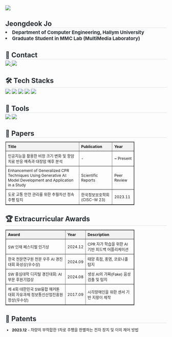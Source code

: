 <div>
    <img src="https://capsule-render.vercel.app/api?type=waving&color=0:6b79e1,100:38d1e5&height=180&text=Jeongdeok's%20github&animation=twinkling&fontColor=ffffff&fontSize=70" />
</div>
<div> 
    <h2 style="border-bottom: 1px solid #d8dee4; color: #282d33; margin-bottom: 4px;"> Jeongdeok Jo </h2>  
    <div style="font-weight: 700; font-size: 15px; text-align: left; color: #282d33;"> 
        <li>Department of Computer Engineering, Hallym University</li>
        <li>Graduate Student in MMC Lab (MultiMedia Laboratory)</li>
    </div> 
</div>
<div>
    <h2 style="border-bottom: 1px solid #d8dee4; color: #282d33; margin-bottom: 4px;"> 📧 Contact </h2>
    <div style="margin: 0 auto; text-align: left;"> 
        <a href="mailto:jeongdeogjo65@gmail.com">
            <img src="https://img.shields.io/badge/Gmail-EA4335?style=flat-square&logo=Gmail&logoColor=white">
        </a>
        <a href="https://www.instagram.com/j_duckkk/?igsh=MTBycW02b2xiamF1NA%3D%3D&utm_source=qr#">
            <img src="https://img.shields.io/badge/Instagram-E4405F?style=flat-square&logo=Instagram&logoColor=white">
        </a>
    </div>
</div>
<div>
    <h2 style="border-bottom: 1px solid #d8dee4; color: #282d33; margin-bottom: 4px;"> 🛠️ Tech Stacks </h2>
    <div style="margin: 0 auto; text-align: left;"> 
        <img src="https://img.shields.io/badge/Python-3776AB?style=flat-square&logo=Python&logoColor=white">
        <img src="https://img.shields.io/badge/PyTorch-EE4C2C?style=flat-square&logo=PyTorch&logoColor=white">
        <img src="https://img.shields.io/badge/Linux-FCC624?style=flat-square&logo=Linux&logoColor=white">
        <img src="https://img.shields.io/badge/LangChain-0055A4?style=flat-square&logo=LangChain&logoColor=white">
        <img src="https://img.shields.io/badge/Numpy-013243?style=flat-square&logo=Numpy&logoColor=white">
    </div>
</div>
<div>
    <h2 style="border-bottom: 1px solid #d8dee4; color: #282d33; margin-bottom: 4px;"> 🔧 Tools </h2>
    <div style="margin: 0 auto; text-align: left;"> 
        <img src="https://img.shields.io/badge/VSCode-007ACC?style=flat-square&logo=VisualStudioCode&logoColor=white">
        <img src="https://img.shields.io/badge/GitHub-181717?style=flat-square&logo=GitHub&logoColor=white">
    </div>
</div>
<div>
    <h2 style="border-bottom: 1px solid #d8dee4; color: #282d33; margin-bottom: 4px;"> 📄 Papers </h2>
    <table border="1" style="border-collapse: collapse; width: 80%; text-align: left; font-size: 12px;">
        <tr>
            <th style="padding: 6px; background-color: #f2f2f2;">Title</th>
            <th style="padding: 6px; background-color: #f2f2f2;">Publication</th>
            <th style="padding: 6px; background-color: #f2f2f2;">Year</th>
        </tr>
        <tr>
            <td style="padding: 6px;">인공지능을 활용한 비장 크기 변화 및 항암 치료 반응 예측과 대장암 예후 분석</td>
            <td style="padding: 6px;">-</td>
            <td style="padding: 6px;">~ Present</td>
        </tr>
        <tr>
            <td style="padding: 6px;">Enhancement of Generalized CPR Techniques Using Generative AI: Model Development and Application in a Study</td>
            <td style="padding: 6px;">Scientific Reports</td>
            <td style="padding: 6px;">Peer Review</td>
        </tr>
        <tr>
            <td style="padding: 6px;">도로 교통 안전 관리를 위한 추월차선 정속주행 탐지</td>
            <td style="padding: 6px;">한국정보보호학회 (CISC-W 23)</td>
            <td style="padding: 6px;">2023.11</td>
        </tr>
    </table>
</div>
<div>
    <h2 style="border-bottom: 1px solid #d8dee4; color: #282d33; margin-bottom: 4px;"> 🏆 Extracurricular Awards </h2>
    <table border="1" style="border-collapse: collapse; width: 80%; text-align: left; font-size: 12px;">
        <tr>
            <th style="padding: 6px; background-color: #f2f2f2;">Award</th>
            <th style="padding: 6px; background-color: #f2f2f2;">Year</th>
            <th style="padding: 6px; background-color: #f2f2f2;">Description</th>
        </tr>
        <tr>
            <td style="padding: 6px;">SW 인재 페스티벌 인기상</td>
            <td style="padding: 6px;">2024.12</td>
            <td style="padding: 6px;">CPR 자가 학습을 위한 AI 기반 피드백 어플리케이션</td>
        </tr>
        <tr>
            <td style="padding: 6px;">한국 천문연구원 천문 우주 AI 경진대회 화성상(우수상)</td>
            <td style="padding: 6px;">2024.09</td>
            <td style="padding: 6px;">태양 흑점, 홍염, 코로나홀 탐지</td>
        </tr>
        <tr>
            <td style="padding: 6px;">SW 중심대학 디지털 경진대회: AI 부문 후원기업상</td>
            <td style="padding: 6px;">2024.08</td>
            <td style="padding: 6px;">생성 AI의 가짜(Fake) 음성 검출 및 탐지</td>
        </tr>
        <tr>
            <td style="padding: 6px;">제 4회 대한민국 SW융합 해커톤 대회 자유과제 정보통신산업진흥원장상(우수상)</td>
            <td style="padding: 6px;">2017.09</td>
            <td style="padding: 6px;">시각장애인을 위한 센서 기반 지팡이 제작</td>
        </tr>
    </table>
</div>
<div>
    <h2 style="border-bottom: 1px solid #d8dee4; color: #282d33; margin-bottom: 4px;"> 📜 Patents </h2>
    <ul style="text-align: left; font-size: 12px;">
        <li><b>2023.12</b> - 차량의 부적합한 1차로 주행을 판별하는 전자 장치 및 이의 제어 방법</li>
    </ul>
</div>
